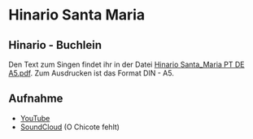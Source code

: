 # Hinario Santa Maria

## Hinario - Buchlein
Den Text zum Singen findet ihr in der Datei [Hinario Santa_Maria PT DE A5.pdf](https://github.com/Ceu-Da-Luz-De-Jesus/hinarien/raw/main/Santa_Maria/Hinario_Santa_Maria_PT_DE_A5.pdf). 
Zum Ausdrucken ist das Format DIN - A5. 


## Aufnahme
* [YouTube](https://youtu.be/Sbs-h-13c4o?si=SrWbAnqppgKkpTlN)
* [SoundCloud](https://soundcloud.com/evx-1/sets/hinario-de-santa-maria) (O Chicote fehlt)